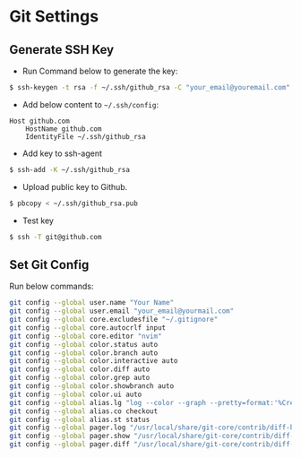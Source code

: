 Git Settings
============

## Generate SSH Key

* Run Command below to generate the key:

```bash
$ ssh-keygen -t rsa -f ~/.ssh/github_rsa -C "your_email@youremail.com"
```
* Add below content to `~/.ssh/config`:

```
Host github.com
    HostName github.com
    IdentityFile ~/.ssh/github_rsa
```

* Add key to ssh-agent

```bash
$ ssh-add -K ~/.ssh/github_rsa
```

* Upload public key to Github.

```bash
$ pbcopy < ~/.ssh/github_rsa.pub
```

* Test key

```bash
$ ssh -T git@github.com
```

## Set Git Config

Run below commands:

```bash
git config --global user.name "Your Name"
git config --global user.email "your_email@yourmail.com"
git config --global core.excludesfile "~/.gitignore"
git config --global core.autocrlf input
git config --global core.editor "nvim"
git config --global color.status auto
git config --global color.branch auto
git config --global color.interactive auto
git config --global color.diff auto
git config --global color.grep auto
git config --global color.showbranch auto
git config --global color.ui auto
git config --global alias.lg "log --color --graph --pretty=format:'%Cred%h%Creset -%C(yellow)%d%Creset %s %Cgreen(%cr)%C(bold blue)<%an>%Creset' --abbrev-commit"
git config --global alias.co checkout
git config --global alias.st status
git config --global pager.log "/usr/local/share/git-core/contrib/diff-highlight/diff-highlight | less"
git config --global pager.show "/usr/local/share/git-core/contrib/diff-highlight/diff-highlight | less"
git config --global pager.diff "/usr/local/share/git-core/contrib/diff-highlight/diff-highlight | less"
```
